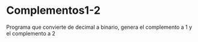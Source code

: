 # Complementos1-2
Programa que convierte de decimal a binario, genera el complemento a 1 y el complemento a 2
